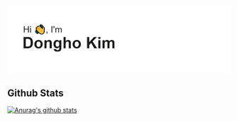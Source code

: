 ![header](header.png)

## Github Stats
[![Anurag's github stats](https://github-readme-stats.vercel.app/api?username=ekstrah)](https://github.com/anuraghazra/github-readme-stats)